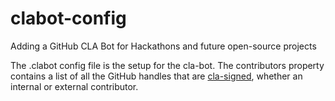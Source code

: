 # clabot-config
Adding a GitHub CLA Bot for Hackathons and future open-source projects

The .clabot config file is the setup for the cla-bot. The contributors property contains a list of all the GitHub handles that are [cla-signed](https://docs.google.com/forms/d/e/1FAIpQLSfxy_9WJptKeTmTsrQ6C-5JeiVs4i1pUiahzgLZta1t6Nls-g/formResponse), whether an internal or external contributor.

